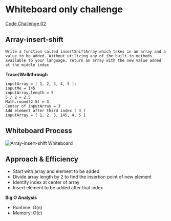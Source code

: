 # Whiteboard only challenge

[Code Challenge 02](https://derekdouglas365923.invisionapp.com/freehand/Code-Challenge-02-kxs1Pq2yL)

## Array-insert-shift

```
Write a function called insertShiftArray which takes in an array and a value to be added. Without utilizing any of the built-in methods available to your language, return an array with the new value added at the middle index
```

**Trace/Walkthrough**
```
inputArray = [ 1, 2, 3, 4, 5 ];
inputMe = 145
inputArray.length = 5
5 / 2 = 2.5
Math.round(2.5) = 3
Center of inputArray = 3
Add element after third index ( 3 )
inputArray = [ 1, 2, 3, 145, 4, 5 ]
```

## Whiteboard Process

![Array-insert-shift Whiteboard](https://user-images.githubusercontent.com/107226923/179643014-310d395d-1b55-49ce-89d4-1b5b5e52d881.png)

## Approach & Efficiency

- Start with array and element to be added
- Divide array length by 2 to find the insertion point of new element
- Identify index at center of array
- Insert element to be added after that index

**Big O Analysis**

- Runtime: O(n)
- Memory: O(c)
